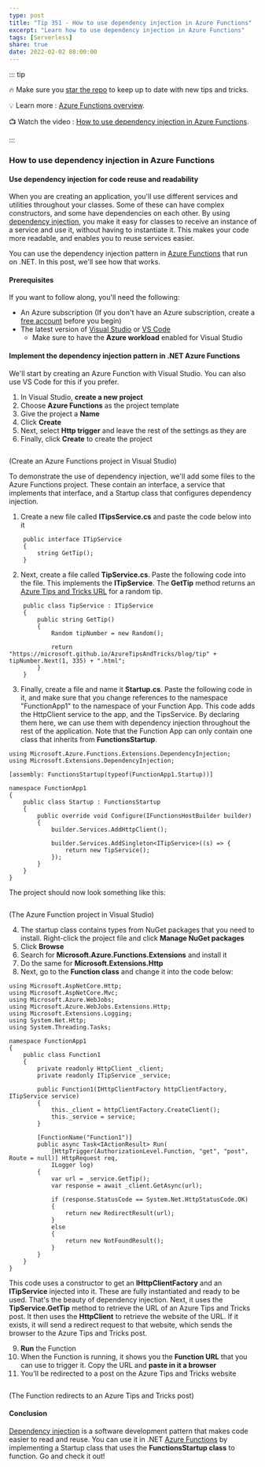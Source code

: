 ```yaml
---
type: post
title: "Tip 351 - How to use dependency injection in Azure Functions"
excerpt: "Learn how to use dependency injection in Azure Functions"
tags: [Serverless]
share: true
date: 2022-02-02 08:00:00
---
```


::: tip 

:fire: Make sure you [star the repo](https://github.com/microsoft/azuretipsandtricks) to keep up to date with new tips and tricks.

:bulb: Learn more : [Azure Functions overview](https://docs.microsoft.com/azure/azure-functions/functions-overview?WT.mc_id=docs-azuredevtips-azureappsdev). 

:tv: Watch the video : [How to use dependency injection in Azure Functions](https://youtu.be/ffnJTvJujaM?WT.mc_id=youtube-azuredevtips-azureappsdev).

:::

### How to use dependency injection in Azure Functions

#### Use dependency injection for code reuse and readability
When you are creating an application, you'll use different services and utilities throughout your classes. Some of these can have complex constructors, and some have dependencies on each other. By using [dependency injection](https://docs.microsoft.com/aspnet/core/fundamentals/dependency-injection?WT.mc_id=docs-azuredevtips-azureappsdev), you make it easy for classes to receive an instance of a service and use it, without having to instantiate it. This makes your code more readable, and enables you to reuse services easier. 

You can use the dependency injection pattern in [Azure Functions](https://docs.microsoft.com/azure/azure-functions/functions-overview?WT.mc_id=docs-azuredevtips-azureappsdev) that run on .NET. In this post, we'll see how that works.

#### Prerequisites
If you want to follow along, you'll need the following:
* An Azure subscription (If you don't have an Azure subscription, create a [free account](https://azure.microsoft.com/free/?WT.mc_id=azure-azuredevtips-azureappsdev) before you begin)
* The latest version of [Visual Studio](https://visualstudio.microsoft.com/?WT.mc_id=microsoft-azuredevtips-azureappsdev) or [VS Code](https://code.visualstudio.com/?WT.mc_id=other-azuredevtips-azureappsdev)
  * Make sure to have the **Azure workload** enabled for Visual Studio 
  
#### Implement the dependency injection pattern in .NET Azure Functions
We'll start by creating an Azure Function with Visual Studio. You can also use VS Code for this if you prefer.

1. In Visual Studio, **create a new project**
2. Choose **Azure Functions** as the project template
3. Give the project a **Name**
4. Click **Create**
5. Next, select **Http trigger** and leave the rest of the settings as they are
6. Finally, click **Create** to create the project

<img :src="$withBase('/files/135create.png')">

(Create an Azure Functions project in Visual Studio)

To demonstrate the use of dependency injection, we'll add some files to the Azure Functions project. These contain an interface, a service that implements that interface, and a Startup class that configures dependency injection. 

1. Create a new file called **ITipsService.cs** and paste the code below into it

```
    public interface ITipService
    {
        string GetTip();
    }
```
2. Next, create a file called **TipService.cs**. Paste the following code into the file. This implements the **ITipService**. The **GetTip** method returns an [Azure Tips and Tricks URL](https://microsoft.github.io/AzureTipsAndTricks/?WT.mc_id=microsoft-azuredevtips-azureappsdev) for a random tip. 

```
    public class TipService : ITipService
    {
        public string GetTip()
        {
            Random tipNumber = new Random();

            return "https://microsoft.github.io/AzureTipsAndTricks/blog/tip" + tipNumber.Next(1, 335) + ".html";
        }
    }
```
3. Finally, create a file and name it **Startup.cs**. Paste the following code in it, and make sure that you change references to the namespace "FunctionApp1" to the namespace of your Function App. This code adds the HttpClient service to the app, and the TipsService. By declaring them here, we can use them with dependency injection throughout the rest of the application. Note that the Function App can only contain one class that inherits from **FunctionsStartup**. 

```
using Microsoft.Azure.Functions.Extensions.DependencyInjection;
using Microsoft.Extensions.DependencyInjection;

[assembly: FunctionsStartup(typeof(FunctionApp1.Startup))]

namespace FunctionApp1
{
    public class Startup : FunctionsStartup
    {
        public override void Configure(IFunctionsHostBuilder builder)
        {
            builder.Services.AddHttpClient();

            builder.Services.AddSingleton<ITipService>((s) => {
                return new TipService();
            });
        }
    }
}
```
The project should now look something like this:

<img :src="$withBase('/files/135functionappsult.png')">

(The Azure Function project in Visual Studio)

4. The startup class contains types from NuGet packages that you need to install. Right-click the project file and click **Manage NuGet packages**
5. Click **Browse**
6. Search for **Microsoft.Azure.Functions.Extensions** and install it
7. Do the same for **Microsoft.Extensions.Http**
8. Next, go to the **Function class** and change it into the code below:

```
using Microsoft.AspNetCore.Http;
using Microsoft.AspNetCore.Mvc;
using Microsoft.Azure.WebJobs;
using Microsoft.Azure.WebJobs.Extensions.Http;
using Microsoft.Extensions.Logging;
using System.Net.Http;
using System.Threading.Tasks;

namespace FunctionApp1
{
    public class Function1
    {
        private readonly HttpClient _client;
        private readonly ITipService _service;

        public Function1(IHttpClientFactory httpClientFactory, ITipService service)
        {
            this._client = httpClientFactory.CreateClient();
            this._service = service;
        }

        [FunctionName("Function1")]
        public async Task<IActionResult> Run(
            [HttpTrigger(AuthorizationLevel.Function, "get", "post", Route = null)] HttpRequest req,
            ILogger log)
        {
            var url = _service.GetTip();
            var response = await _client.GetAsync(url);

            if (response.StatusCode == System.Net.HttpStatusCode.OK)
            {
                return new RedirectResult(url);
            }
            else
            {
                return new NotFoundResult();
            }
        }
    }
}
```
This code uses a constructor to get an **IHttpClientFactory** and an **ITipService** injected into it. These are fully instantiated and ready to be used. That's the beauty of dependency injection. Next, it uses the **TipService.GetTip** method to retrieve the URL of an Azure Tips and Tricks post. It then uses the **HttpClient** to retrieve the website of the URL. If it exists, it will send a redirect request to that website, which sends the browser to the Azure Tips and Tricks post.

9. **Run** the Function
10. When the Function is running, it shows you the **Function URL** that you can use to trigger it. Copy the URL and **paste in it a browser**
11. You'll be redirected to a post on the Azure Tips and Tricks website

<img :src="$withBase('/files/135result.png')">

(The Function redirects to an Azure Tips and Tricks post)

#### Conclusion
[Dependency injection](https://docs.microsoft.com/aspnet/core/fundamentals/dependency-injection?WT.mc_id=docs-azuredevtips-azureappsdev) is a software development pattern that makes code easier to read and reuse. You can use it in .NET [Azure Functions](https://docs.microsoft.com/azure/azure-functions/functions-overview?WT.mc_id=docs-azuredevtips-azureappsdev) by implementing a Startup class that uses the **FunctionsStartup class** to function. Go and check it out!
